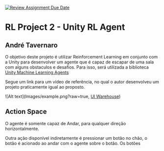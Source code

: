 [![Review Assignment Due Date](https://classroom.github.com/assets/deadline-readme-button-24ddc0f5d75046c5622901739e7c5dd533143b0c8e959d652212380cedb1ea36.svg)](https://classroom.github.com/a/7Wj0oCgF)

# RL Project 2 - Unity RL Agent

## André Tavernaro

O objetivo deste projeto é utilizar Reinforcement Learning em conjunto com a Unity para desenvolver um agente que é capaz de escapar de uma sala com alguns obstaculos e desafios. Para isso, será utilizada a biblioteca [Unity Machine Learning Agents](https://unity.com/products/machine-learning-agents)

Segue um link para um vídeo de referência, no qual o autor desenvolveu um projeto praticamente igual ao proposto.

![Alt text](Images/example.png?raw=true, [UI Warehouse](https://www.youtube.com/watch?v=v3UBlEJDXR0))

## Action Space

O agente é somente capaz de Andar, para qualquer direção horizontalmente.

Outra ação disponível indiretamente é pressionar um botão no chão, o botão é acionado ao andar com o agente sobre o botão. Os botões 